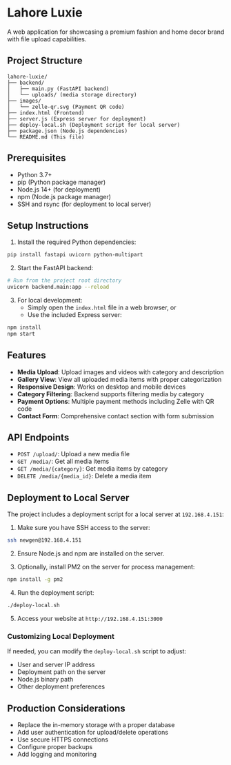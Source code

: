 # Lahore Luxie

A web application for showcasing a premium fashion and home decor brand with file upload capabilities.

## Project Structure

```
lahore-luxie/
├── backend/
│   ├── main.py (FastAPI backend)
│   └── uploads/ (media storage directory)
├── images/
│   └── zelle-qr.svg (Payment QR code)
├── index.html (Frontend)
├── server.js (Express server for deployment)
├── deploy-local.sh (Deployment script for local server)
├── package.json (Node.js dependencies)
└── README.md (This file)
```

## Prerequisites

- Python 3.7+
- pip (Python package manager)
- Node.js 14+ (for deployment)
- npm (Node.js package manager)
- SSH and rsync (for deployment to local server)

## Setup Instructions

1. Install the required Python dependencies:

```bash
pip install fastapi uvicorn python-multipart
```

2. Start the FastAPI backend:

```bash
# Run from the project root directory
uvicorn backend.main:app --reload
```

3. For local development:
   - Simply open the `index.html` file in a web browser, or
   - Use the included Express server:

```bash
npm install
npm start
```

## Features

- **Media Upload**: Upload images and videos with category and description
- **Gallery View**: View all uploaded media items with proper categorization
- **Responsive Design**: Works on desktop and mobile devices
- **Category Filtering**: Backend supports filtering media by category
- **Payment Options**: Multiple payment methods including Zelle with QR code
- **Contact Form**: Comprehensive contact section with form submission

## API Endpoints

- `POST /upload/`: Upload a new media file
- `GET /media/`: Get all media items
- `GET /media/{category}`: Get media items by category
- `DELETE /media/{media_id}`: Delete a media item

## Deployment to Local Server

The project includes a deployment script for a local server at `192.168.4.151`:

1. Make sure you have SSH access to the server:
```bash
ssh newgen@192.168.4.151
```

2. Ensure Node.js and npm are installed on the server.

3. Optionally, install PM2 on the server for process management:
```bash
npm install -g pm2
```

4. Run the deployment script:
```bash
./deploy-local.sh
```

5. Access your website at `http://192.168.4.151:3000`

### Customizing Local Deployment

If needed, you can modify the `deploy-local.sh` script to adjust:
- User and server IP address
- Deployment path on the server
- Node.js binary path
- Other deployment preferences

## Production Considerations

- Replace the in-memory storage with a proper database
- Add user authentication for upload/delete operations
- Use secure HTTPS connections
- Configure proper backups
- Add logging and monitoring 